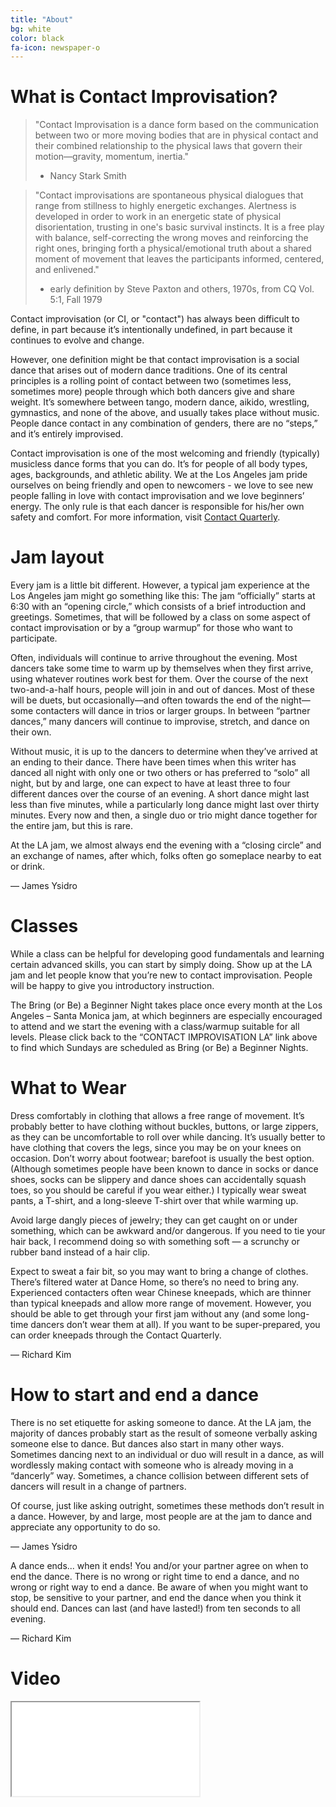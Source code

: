 ```yaml
---
title: "About"
bg: white
color: black
fa-icon: newspaper-o
---
```


What is Contact Improvisation?
=====

> "Contact Improvisation is a dance form based on the communication between two or more moving bodies that are in physical contact and their combined relationship to the physical laws that govern their motion—gravity, momentum, inertia."
> - Nancy Stark Smith

> "Contact improvisations are spontaneous physical dialogues that range from stillness to highly energetic exchanges. Alertness is developed in order to work in an energetic state of physical disorientation, trusting in one's basic survival instincts. It is a free play with balance, self-correcting the wrong moves and reinforcing the right ones, bringing forth a physical/emotional truth about a shared moment of movement that leaves the participants informed, centered, and enlivened."
> - early definition by Steve Paxton and others, 1970s, 
from CQ Vol. 5:1, Fall 1979

Contact improvisation (or CI, or "contact") has always been difficult to
define, in part because it’s intentionally undefined, in part because it
continues to evolve and change.

However, one definition might be that contact improvisation is a social dance
that arises out of modern dance traditions. One of its central principles is a
rolling point of contact between two (sometimes less, sometimes more) people
through which both dancers give and share weight. It’s somewhere between tango,
modern dance, aikido, wrestling, gymnastics, and none of the above, and usually
takes place without music. People dance contact in any combination of genders,
there are no “steps,” and it’s entirely improvised.

Contact improvisation is one of the most welcoming and friendly (typically)
musicless dance forms that you can do. It’s for people of all body types, ages,
backgrounds, and athletic ability. We at the Los Angeles jam pride ourselves on
being friendly and open to newcomers - we love to see new people falling in
love with contact improvisation and we love beginners’ energy. The only rule is
that each dancer is responsible for his/her own safety and comfort.  For more information, visit
<a href="http://www.contactquarterly.com/contact-improvisation/about/" target="_blank">Contact Quarterly</a>.


Jam layout
=====

Every jam is a little bit different. However, a typical jam experience at the
Los Angeles jam might go something like this: The jam “officially” starts at
6:30 with an “opening circle,” which consists of a brief introduction and
greetings. Sometimes, that will be followed by a class on some aspect of
contact improvisation or by a “group warmup” for those who want to participate.

Often, individuals will continue to arrive throughout the evening. Most dancers
take some time to warm up by themselves when they first arrive, using whatever
routines work best for them. Over the course of the next two-and-a-half hours,
people will join in and out of dances. Most of these will be duets, but
occasionally—and often towards the end of the night—some contacters will dance
in trios or larger groups. In between “partner dances,” many dancers will
continue to improvise, stretch, and dance on their own.

Without music, it is up to the dancers to determine when they’ve arrived at an
ending to their dance. There have been times when this writer has danced all
night with only one or two others or has preferred to “solo” all night, but by
and large, one can expect to have at least three to four different dances over
the course of an evening. A short dance might last less than five minutes,
while a particularly long dance might last over thirty minutes. Every now and
then, a single duo or trio might dance together for the entire jam, but this is
rare.

At the LA jam, we almost always end the evening with a “closing circle” and an
exchange of names, after which, folks often go someplace nearby to eat or
drink.

— James Ysidro

Classes
=====

While a class can be helpful for developing good fundamentals and learning
certain advanced skills, you can start by simply doing. Show up at the LA jam
and let people know that you’re new to contact improvisation. People will be
happy to give you introductory instruction.

The Bring (or Be) a Beginner Night takes place once every month at the Los
Angeles – Santa Monica jam, at which beginners are especially encouraged to
attend and we start the evening with a class/warmup suitable for all levels.
Please click back to the “CONTACT IMPROVISATION LA” link above to find
which Sundays are scheduled as Bring (or Be) a Beginner Nights.

What to Wear
=====

Dress comfortably in clothing that allows a free range of movement. It’s
probably better to have clothing without buckles, buttons, or large zippers, as
they can be uncomfortable to roll over while dancing. It’s usually better to
have clothing that covers the legs, since you may be on your knees on occasion.
Don’t worry about footwear; barefoot is usually the best option. (Although
sometimes people have been known to dance in socks or dance shoes, socks can be
slippery and dance shoes can accidentally squash toes, so you should be careful
if you wear either.) I typically wear sweat pants, a T-shirt, and a long-sleeve
T-shirt over that while warming up.

Avoid large dangly pieces of jewelry; they can get caught on or under
something, which can be awkward and/or dangerous. If you need to tie your hair
back, I recommend doing so with something soft — a scrunchy or rubber band
instead of a hair clip.

Expect to sweat a fair bit, so you may want to bring a change of clothes.
There’s filtered water at Dance Home, so there’s no need to bring any.
Experienced contacters often wear Chinese kneepads, which are thinner than
typical kneepads and allow more range of movement. However, you should be able
to get through your first jam without any (and some long-time dancers don’t
wear them at all). If you want to be super-prepared, you can order kneepads
through the Contact Quarterly.

— Richard Kim

How to start and end a dance
=====

There is no set etiquette for asking someone to dance. At the LA jam, the
majority of dances probably start as the result of someone verbally asking
someone else to dance. But dances also start in many other ways. Sometimes
dancing next to an individual or duo will result in a dance, as will wordlessly
making contact with someone who is already moving in a “dancerly” way.
Sometimes, a chance collision between different sets of dancers will result in
a change of partners.

Of course, just like asking outright, sometimes these methods don’t result in a
dance. However, by and large, most people are at the jam to dance and
appreciate any opportunity to do so.

— James Ysidro

A dance ends... when it ends! You and/or your partner agree on when to end the
dance. There is no wrong or right time to end a dance, and no wrong or right
way to end a dance. Be aware of when you might want to stop, be sensitive to
your partner, and end the dance when you think it should end. Dances can last
(and have lasted!) from ten seconds to all evening.

— Richard Kim

Video
=====
<div class="icontain">
  <iframe src="//www.youtube.com/embed/Gi-OaiQvnTU" allowfullscreen></iframe>
</div>
